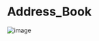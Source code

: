 ﻿# Address_Book

![image](https://user-images.githubusercontent.com/66872323/169715193-eb0e4358-d3e2-4dbb-9342-281cd696719b.png)
